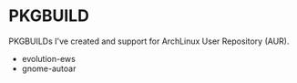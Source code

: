 PKGBUILD
========

PKGBUILDs I've created and support for ArchLinux User Repository (AUR).

* evolution-ews
* gnome-autoar
